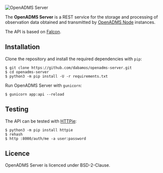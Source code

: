 ![OpenADMS Server](https://www.dabamos.de/github/openadms.png)

The **OpenADMS Server** is a REST service for the storage and processing of
observation data obtained and transmitted by
[OpenADMS Node](https://github.com/dabamos/openadms-node/) instances.

The API is based on [Falcon](https://github.com/falconry/falcon/).

## Installation
Clone the repository and install the required dependencies with `pip`:
```
$ git clone https://github.com/dabamos/openadms-server.git
$ cd openadms-server
$ python3 -m pip install -U -r requirements.txt
```

Run OpenADMS Server with `gunicorn`:
```
$ gunicorn app:api --reload
```

## Testing
The API can be tested with [HTTPie](https://httpie.org/):
```
$ python3 -m pip install httpie
$ rehash
$ http :8000/auth/me -a user:password
```

## Licence
OpenADMS Server is licenced under BSD-2-Clause.
